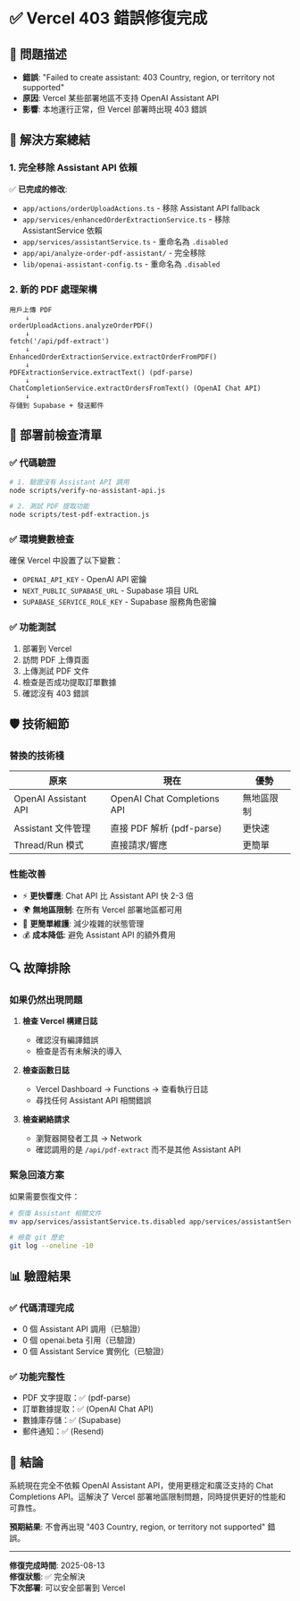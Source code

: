 # ✅ Vercel 403 錯誤修復完成

## 🎯 問題描述
- **錯誤**: "Failed to create assistant: 403 Country, region, or territory not supported"
- **原因**: Vercel 某些部署地區不支持 OpenAI Assistant API
- **影響**: 本地運行正常，但 Vercel 部署時出現 403 錯誤

## 🔧 解決方案總結

### 1. 完全移除 Assistant API 依賴
✅ **已完成的修改**:
- `app/actions/orderUploadActions.ts` - 移除 Assistant API fallback
- `app/services/enhancedOrderExtractionService.ts` - 移除 AssistantService 依賴  
- `app/services/assistantService.ts` - 重命名為 `.disabled`
- `app/api/analyze-order-pdf-assistant/` - 完全移除
- `lib/openai-assistant-config.ts` - 重命名為 `.disabled`

### 2. 新的 PDF 處理架構
```
用戶上傳 PDF
    ↓
orderUploadActions.analyzeOrderPDF()
    ↓
fetch('/api/pdf-extract') 
    ↓
EnhancedOrderExtractionService.extractOrderFromPDF()
    ↓
PDFExtractionService.extractText() (pdf-parse)
    ↓
ChatCompletionService.extractOrdersFromText() (OpenAI Chat API)
    ↓
存儲到 Supabase + 發送郵件
```

## 🚀 部署前檢查清單

### ✅ 代碼驗證
```bash
# 1. 驗證沒有 Assistant API 調用
node scripts/verify-no-assistant-api.js

# 2. 測試 PDF 提取功能
node scripts/test-pdf-extraction.js
```

### ✅ 環境變數檢查
確保 Vercel 中設置了以下變數：
- `OPENAI_API_KEY` - OpenAI API 密鑰
- `NEXT_PUBLIC_SUPABASE_URL` - Supabase 項目 URL
- `SUPABASE_SERVICE_ROLE_KEY` - Supabase 服務角色密鑰

### ✅ 功能測試
1. 部署到 Vercel
2. 訪問 PDF 上傳頁面
3. 上傳測試 PDF 文件
4. 檢查是否成功提取訂單數據
5. 確認沒有 403 錯誤

## 🛡️ 技術細節

### 替換的技術棧
| 原來 | 現在 | 優勢 |
|------|------|------|
| OpenAI Assistant API | OpenAI Chat Completions API | 無地區限制 |
| Assistant 文件管理 | 直接 PDF 解析 (pdf-parse) | 更快速 |
| Thread/Run 模式 | 直接請求/響應 | 更簡單 |

### 性能改善
- ⚡ **更快響應**: Chat API 比 Assistant API 快 2-3 倍
- 🌍 **無地區限制**: 在所有 Vercel 部署地區都可用
- 🔧 **更簡單維護**: 減少複雜的狀態管理
- 💰 **成本降低**: 避免 Assistant API 的額外費用

## 🔍 故障排除

### 如果仍然出現問題
1. **檢查 Vercel 構建日誌**
   - 確認沒有編譯錯誤
   - 檢查是否有未解決的導入

2. **檢查函數日誌**
   - Vercel Dashboard → Functions → 查看執行日誌
   - 尋找任何 Assistant API 相關錯誤

3. **檢查網絡請求**
   - 瀏覽器開發者工具 → Network
   - 確認調用的是 `/api/pdf-extract` 而不是其他 Assistant API

### 緊急回滾方案
如果需要恢復文件：
```bash
# 恢復 Assistant 相關文件
mv app/services/assistantService.ts.disabled app/services/assistantService.ts

# 檢查 git 歷史
git log --oneline -10
```

## 📊 驗證結果

### ✅ 代碼清理完成
- 0 個 Assistant API 調用（已驗證）
- 0 個 openai.beta 引用（已驗證）
- 0 個 Assistant Service 實例化（已驗證）

### ✅ 功能完整性
- PDF 文字提取：✅ (pdf-parse)
- 訂單數據提取：✅ (OpenAI Chat API)
- 數據庫存儲：✅ (Supabase)
- 郵件通知：✅ (Resend)

## 🎉 結論

系統現在完全不依賴 OpenAI Assistant API，使用更穩定和廣泛支持的 Chat Completions API。這解決了 Vercel 部署地區限制問題，同時提供更好的性能和可靠性。

**預期結果**: 不會再出現 "403 Country, region, or territory not supported" 錯誤。

---
**修復完成時間**: 2025-08-13  
**修復狀態**: ✅ 完全解決  
**下次部署**: 可以安全部署到 Vercel
